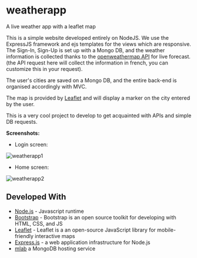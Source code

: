 # weatherapp
A live weather app with a leaflet map

This is a simple website developed entirely on NodeJS. We use the ExpressJS framework and ejs templates for the views which are responsive.
The Sign-In, Sign-Up is set up with a Mongo DB, and the weather information is collected thanks to the [openweathermap API](https://openweathermap.org/) for live forecast. (the API request here will collect the information in french, you can customize this in your request).

The user's cities are saved on a Mongo DB, and the entire back-end is organised accordingly with MVC.

The map is provided by [Leaflet](https://leafletjs.com/) and will display a marker on the city entered by the user.

This is a very cool project to develop to get acquainted with APIs and simple DB requests.


**Screenshots:**
* Login screen:


![weatherapp1](https://i.ibb.co/7gWZjQr/weatherapp1.png)

* Home screen:


![weatherapp2](https://i.ibb.co/fqwmL0v/weatherapp2.png)

## Developed With

* [Node.js](https://nodejs.org/en/) - Javascript runtime
* [Bootstrap](https://getbootstrap.com/) - Bootstrap is an open source toolkit for developing with HTML, CSS, and JS
* [Leaflet](https://leafletjs.com/) - Leaflet is a an open-source JavaScript library for mobile-friendly interactive maps
* [Express.js](https://expressjs.com/fr/) - a web application infrastructure for Node.js
* [mlab](https://mlab.com/) a MongoDB hosting service

